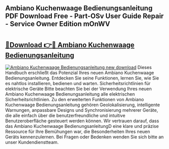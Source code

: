 ## Ambiano Kuchenwaage Bedienungsanleitung PDF Download Free - Part-OSv User Guide Repair - Service Owner Edition mOnWV

# <h2><a href="http://df3n1q.blite.top/?on=Ambiano+Kuchenwaage+Bedienungsanleitung">🔗Download 👉🔴 Ambiano Kuchenwaage Bedienungsanleitung</a></h2>

[![Ambiano Kuchenwaage Bedienungsanleitung new download](https://i.imgur.com/lujVjoI.png)](http://df3n1q.blite.top/?on=Ambiano+Kuchenwaage+Bedienungsanleitung)
Dieses Handbuch erschließt das Potenzial Ihres neuen Ambiano Kuchenwaage Bedienungsanleitung. Entdecken Sie seine Funktionen, lernen Sie, wie Sie es nahtlos installieren, bedienen und warten. Sicherheitsrichtlinien für elektrische Geräte Bitte beachten Sie bei der Verwendung Ihres neuen Ambiano Kuchenwaage Bedienungsanleitung alle elektrischen Sicherheitsrichtlinien. Zu den erweiterten Funktionen von Ambiano Kuchenwaage Bedienungsanleitung gehören Geolokalisierung, intelligente Warnungen, anpassbare Designs und Synchronisierung mehrerer Geräte, die alle einfach über die benutzerfreundliche und intuitive Benutzeroberfläche gesteuert werden können. Wir vertrauen darauf, dass das Ambiano Kuchenwaage BedienungsanleitungD eine klare und präzise Ressource für Ihre Bemühungen war, die Besonderheiten Ihres neuen Geräts kennenzulernen. Bei Fragen oder Bedenken wenden Sie sich bitte an unser Kundendienstteam.
